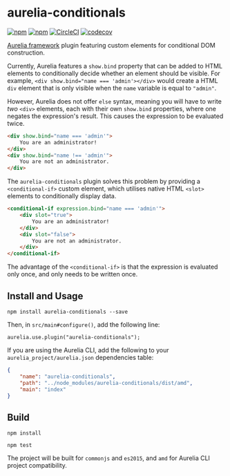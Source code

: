 [circleci-url]: https://circleci.com/gh/mgthomas99/aurelia-conditionals
[circleci-shield-url]: https://img.shields.io/circleci/project/github/mgthomas99/aurelia-conditionals.svg?style=flat-square
[codecov-url]: https://codecov.io/gh/mgthomas99/aurelia-conditionals
[codecov-shield-url]: https://img.shields.io/codecov/c/github/mgthomas99/aurelia-conditionals.svg?style=flat-square
[license-url]: https://github.com/mgthomas99/aurelia-conditionals/blob/master/LICENSE
[license-shield-url]: https://img.shields.io/github/license/mgthomas99/aurelia-conditionals.svg?style=flat-square
[npm-package-url]: https://www.npmjs.com/package/aurelia-conditionals
[npm-shield-url]: http://img.shields.io/npm/v/aurelia-conditionals.svg?style=flat-square

# aurelia-conditionals
[![npm][npm-shield-url]][npm-package-url]
[![npm][license-shield-url]][license-url]
[![CircleCI][circleci-shield-url]][circleci-url]
[![codecov][codecov-shield-url]][codecov-url]

[Aurelia framework](https://github.com/aurelia/framework) plugin featuring
custom elements for conditional DOM construction.

Currently, Aurelia features a `show.bind` property that can be added to
HTML elements to conditionally decide whether an element should be
visible. For example, `<div show.bind="name === 'admin'></div>` would
create a HTML `div` element that is only visible when the `name` variable
is equal to `"admin"`.

However, Aurelia does not offer `else` syntax, meaning you will have to
write *two* `<div>` elements, each with their own `show.bind` properties,
where one negates the expression's result. This causes the expression to
be evaluated twice.

```html
<div show.bind="name === 'admin'">
    You are an administrator!
</div>
<div show.bind="name !== 'admin'">
    You are not an administrator.
</div>
```

The `aurelia-conditionals` plugin solves this problem by providing a
`<conditional-if>` custom element, which utilises native HTML `<slot>`
elements to conditionally display data.

```html
<conditional-if expression.bind="name === 'admin'">
    <div slot="true">
        You are an administrator!
    </div>
    <div slot="false">
        You are not an administrator.
    </div>
</conditional-if>
```

The advantage of the `<conditional-if>` is that the expression is
evaluated only once, and only needs to be written once.

## Install and Usage
`npm install aurelia-conditionals --save`

Then, in `src/main#configure()`, add the following line:

`aurelia.use.plugin("aurelia-conditionals");`

If you are using the Aurelia CLI, add the following to
your `aurelia_project/aurelia.json` dependencies table:
```json
{
    "name": "aurelia-conditionals",
    "path": "../node_modules/aurelia-conditionals/dist/amd",
    "main": "index"
}
```

## Build
`npm install`

`npm test`

The project will be built for `commonjs` and `es2015`, and `amd` for
Aurelia CLI project compatibility.
